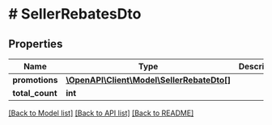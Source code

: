 # # SellerRebatesDto

## Properties

Name | Type | Description | Notes
------------ | ------------- | ------------- | -------------
**promotions** | [**\OpenAPI\Client\Model\SellerRebateDto[]**](SellerRebateDto.md) |  | 
**total_count** | **int** |  | 

[[Back to Model list]](../../README.md#documentation-for-models) [[Back to API list]](../../README.md#documentation-for-api-endpoints) [[Back to README]](../../README.md)


